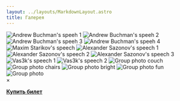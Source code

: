 ```yaml
---
layout: ../layouts/MarkdownLayout.astro
title: Галерея
---
```


<section class="gallery">
  <img src="/gallery/BC_0030.jpg" alt="Andrew Buchman's speeh 1" onclick="openDialog(this.src)" />
  <img src="/gallery/BC_0047.jpg" alt="Andrew Buchman's speeh 2" onclick="openDialog(this.src)" />
  <img src="/gallery/BC_0033.jpg" alt="Andrew Buchman's speeh 3" onclick="openDialog(this.src)" />
  <img src="/gallery/BC_0010.jpg" alt="Andrew Buchman's speeh 4" onclick="openDialog(this.src)" />
  <img src="/gallery/BC_0063.jpg" alt="Maxim Starikov's speech" onclick="openDialog(this.src)" />
  <img src="/gallery/BC_0013.jpg" alt="Alexander Sazonov's speech 1" onclick="openDialog(this.src)" />
  <img src="/gallery/BC_0055.jpg" alt="Alexander Sazonov's speech 2" onclick="openDialog(this.src)" />
  <img src="/gallery/BC_0051.jpg" alt="Alexander Sazonov's speech 3" onclick="openDialog(this.src)" />
  <img src="/gallery/BC_0022.jpg" alt="Vas3k's speech 1" onclick="openDialog(this.src)" />
  <img src="/gallery/BC_0025.jpg" alt="Vas3k's speech 2" onclick="openDialog(this.src)" />
  <img src="/gallery/BC_0052.jpg" alt="Group photo couch" onclick="openDialog(this.src)" />
  <img src="/gallery/BC_0016.jpg" alt="Group photo chairs" onclick="openDialog(this.src)" />
  <img src="/gallery/BC_0019.jpg" alt="Group photo bright" onclick="openDialog(this.src)" />
  <img src="/gallery/BC_0060.jpg" alt="Group photo fun" onclick="openDialog(this.src)" />
  <img src="/gallery/BC_0067.jpg" alt="Group photo" onclick="openDialog(this.src)" />
</section>

<div id="imgModal" class="modal" onclick="closeDialog()">
  <span class="close">&times;</span>
  <img class="modal-content" id="modalImage" />
</div>

<script>
    function openDialog(src) {
        const modal = document.getElementById("imgModal");
        const modalImg = document.getElementById("modalImage");
        modal.style.display = "block";
        modalImg.src = src;
}

    function closeDialog() {
        document.getElementById("imgModal").style.display = "none";
    }
</script>



[**Купить билет**](/tickets/)
